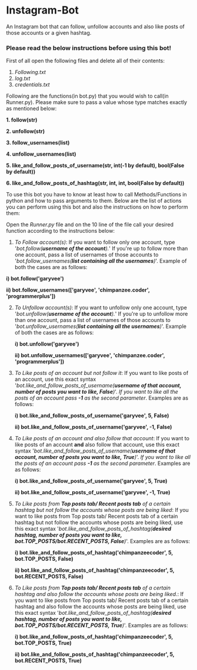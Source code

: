 # Instagram-Bot
An Instagram bot that can follow, unfollow accounts and also like posts of those accounts or a given hashtag.

### Please read the below instructions before using this bot! ###

First of all open the following files and delete all of their contents:
1. *Following.txt*
2. *log.txt*
3. *credentials.txt*

Following are the functions(in bot.py) that you would wish to call(in Runner.py). Please make sure to pass a value whose type matches exactly as mentioned below:

**1. follow(str)**

**2. unfollow(str)**

**3. follow_usernames(list)**

**4. unfollow_usernames(list)**

**5. like_and_follow_posts_of_username(str, int(-1 by default), bool(False by default))**

**6. like_and_follow_posts_of_hashtag(str, int, int, bool(False by default))**

To use this bot you have to know at least how to call Methods/Functions in python and how to pass arguments to them. Below are the list of actions you can perform using this bot and also the instructions on how to perform them:

Open the *Runner.py* file and on the 10 line of the file call your desired function according to the instructions below:

1. *To Follow account(s)*: If you want to follow only one account, type '*bot.follow(**username of the account**).*' If you're up to follow more than one account, pass a list of usernames of those accounts to '*bot.follow_usernames(**list containing all the usernames**)*'. Example of both the cases are as follows:

  **i) bot.follow('garyvee')** 
  
  **ii) bot.follow_usernames(['garyvee', 'chimpanzee.coder', 'programmerplus'])** 
  
2. *To Unfollow account(s)*: If you want to unfollow only one account, type '*bot.unfollow(**username of the account**).*' If you're up to unfollow more than one account, pass a list of usernames of those accounts to '*bot.unfollow_usernames(**list containing all the usernames**)*'. Example of both the cases are as follows:

   **i) bot.unfollow('garyvee')** 
  
   **ii) bot.unfollow_usernames(['garyvee', 'chimpanzee.coder', 'programmerplus'])**
  
3. *To Like posts of an account but not follow it*: If you want to like posts of an account, use this exact syntax '*bot.like_and_follow_posts_of_username(**username of that account, number of posts you want to like, False**)*'. *If you want to like all the posts of an account pass **-1** as the second parameter*. Examples are as follows:

   **i) bot.like_and_follow_posts_of_username('garyvee', 5, False)**
  
   **ii) bot.like_and_follow_posts_of_username('garyvee', -1, False)**

4. *To Like posts of an account and also follow that account*: If you want to like posts of an account **and** also follow that account, use this exact syntax '*bot.like_and_follow_posts_of_username(**username of that account, number of posts you want to like, True**)*'. *If you want to like all the posts of an account pass **-1** as the second parameter*. Examples are as follows:

   **i) bot.like_and_follow_posts_of_username('garyvee', 5, True)**
  
   **ii) bot.like_and_follow_posts_of_username('garyvee', -1, True)**
  
5. *To Like posts from **Top posts tab/ Recent posts tab** of a certain hashtag but not follow the accounts whose posts are being liked*: If you want to like posts from Top posts tab/ Recent posts tab of a certain hashtag but not follow the accounts whose posts are being liked, use this exact syntax '*bot.like_and_follow_posts_of_hashtag(**desired hashtag, number of posts you want to like, bot.TOP_POSTS/bot.RECENT_POSTS, False**)*'. Examples are as follows:

   **i) bot.like_and_follow_posts_of_hashtag('chimpanzeecoder', 5, bot.TOP_POSTS, False)**
  
   **ii) bot.like_and_follow_posts_of_hashtag('chimpanzeecoder', 5, bot.RECENT_POSTS, False)**

6. *To Like posts from **Top posts tab/ Recent posts tab** of a certain hashtag and also follow the accounts whose posts are being liked.*:  If you want to like posts from Top posts tab/ Recent posts tab of a certain hashtag and also follow the accounts whose posts are being liked, use this exact syntax '*bot.like_and_follow_posts_of_hashtag(**desired hashtag, number of posts you want to like, bot.TOP_POSTS/bot.RECENT_POSTS, True**)*'. Examples are as follows:

   **i) bot.like_and_follow_posts_of_hashtag('chimpanzeecoder', 5, bot.TOP_POSTS, True)**
  
   **ii) bot.like_and_follow_posts_of_hashtag('chimpanzeecoder', 5, bot.RECENT_POSTS, True)**
